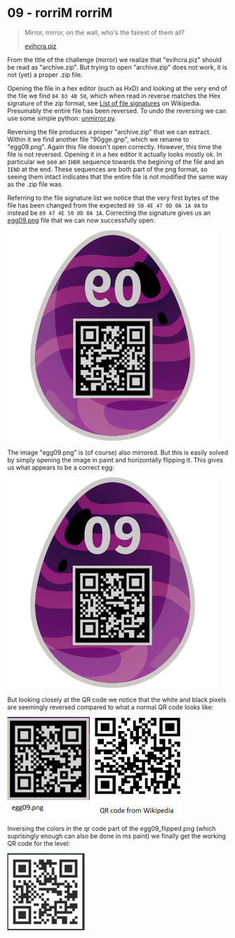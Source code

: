 # 09 - rorriM rorriM

> Mirror, mirror, on the wall, who's the fairest of them all?
>
> [evihcra.piz](evihcra.piz)


From the title of the challenge (mirror) we realize that "evihcra.piz" should be
read as "archive.zip". But trying to open "archive.zip" does not work, it is not
(yet) a proper .zip file.

Opening the file in a hex editor (such as HxD) and looking at the very end of the
file we find `04 03 4B 50`, which when read in reverse matches the Hex signature
of the zip format, see [List of file signatures](https://en.wikipedia.org/wiki/List_of_file_signatures)
on Wikipedia. Presumably the entire file has been reversed. To undo the reversing
we can use some simple python: [unmirror.py](unmirror.py).

Reversing the file produces a proper "archive.zip" that we can extract. Within it
we find another file "90gge.gnp", which we rename to "egg09.png". Again this file
doesn't open correctly. However, this time the file is not reversed. Opening it in
a hex editor it actually looks mostly ok. In particular we see an `IHDR` sequence
towards the begining of the file and an `IEND` at the end. These sequences are both
part of the png format, so seeing them intact indicates that the entire file is not
modified the same way as the .zip file was.

Referring to the file signature list we notice that the very first bytes of the file
has been changed from the expected `89 50 4E 47 0D 0A 1A 0A` to instead be
`89 47 4E 50 0D 0A 1A`. Correcting the signature gives us an [egg09.png](egg09.png)
file that we can now successfully open:

![egg09.png](egg09.png)

The image "egg09.png" is (of course) also mirrored. But this is easily solved by
simply opening the image in paint and horizontally flipping it. This gives us
what appears to be a correct egg:

![egg09_flipped.png](egg09_flipped.png)

But looking closely at the QR code we notice that the white and black pixels are
seemingly reversed compared to what a normal QR code looks like:

![qr_code_comp.png](qr_code_comp.png)

Inversing the colors in the qr code part of the egg09_flipped.png (which
suprisingly enough can also be done in ms paint) we finally get the working QR
code for the level:

![egg09_flipped_inversed_qr.png](egg09_flipped_inversed_qr.png)

